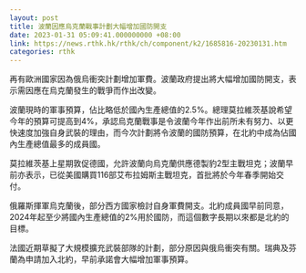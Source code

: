 ```yaml
---
layout: post
title: 波蘭因應烏克蘭戰事計劃大幅增加國防開支
date: 2023-01-31 05:09:41.000000000 +08:00
link: https://news.rthk.hk/rthk/ch/component/k2/1685816-20230131.htm
categories: rthk
---
```


再有歐洲國家因為俄烏衝突計劃增加軍費。波蘭政府提出將大幅增加國防開支，表示需因應在烏克蘭發生的戰爭而作出改變。

波蘭現時的軍事預算，佔比略低於國內生產總值的2.5%。總理莫拉維茨基說希望今年的預算可提高到4%，承認烏克蘭戰事是令波蘭今年作出前所未有努力、以更快速度加強自身武裝的理由，而今次計劃將令波蘭的國防預算，在北約中成為佔國內生產總值最多的成員國。

莫拉維茨基上星期敦促德國，允許波蘭向烏克蘭供應德製豹2型主戰坦克；波蘭早前亦表示，已從美國購買116部艾布拉姆斯主戰坦克，首批將於今年春季開始交付。

俄羅斯揮軍烏克蘭後，部分西方國家檢討自身軍費開支。北約成員國早前同意，2024年起至少將國內生產總值的2%用於國防，而這個數字長期以來都是北約的目標。

法國近期草擬了大規模擴充武裝部隊的計劃，部分原因與俄烏衝突有關。瑞典及芬蘭為申請加入北約，早前承諾會大幅增加軍事預算。

